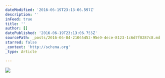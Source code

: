 ```yaml
---
dateModified: '2016-06-19T23:13:06.597Z'
description: ''
inFeed: true
title: ''
author: []
datePublished: '2016-06-19T23:13:06.755Z'
sourcePath: _posts/2016-06-04-21065452-95e0-4ece-8123-1c6d7f0287c8.md
starred: false
_context: 'http://schema.org'
_type: Article

---
```

![](https://the-grid-user-content.s3-us-west-2.amazonaws.com/5d389d08-be6a-417e-b9a5-ab037ac8ed57.jpg)